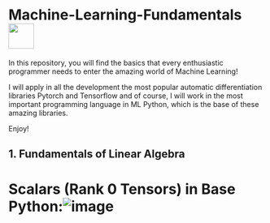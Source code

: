 # **Machine-Learning-Fundamentals** <img src="https://media.tenor.com/eT_e-q0D5xoAAAAi/long-livethe-blob-sunglasses.gif" width="50px">

In this repository, you will find the basics that every enthusiastic programmer needs to enter the amazing world of Machine Learning! 

I will apply in all the development the most popular automatic differentiation libraries Pytorch and Tensorflow and of course, I will work in the most important programming language in ML Python, which is the base of these amazing libraries.

Enjoy!﻿



## **1. Fundamentals of Linear Algebra** 

# Scalars (Rank 0 Tensors) in Base Python:![image](https://github.com/CLAREISMO/Machine-Learning-Fundamentals/assets/63759427/f4b194a3-f970-4cde-a955-a18a5fab1fd2)




